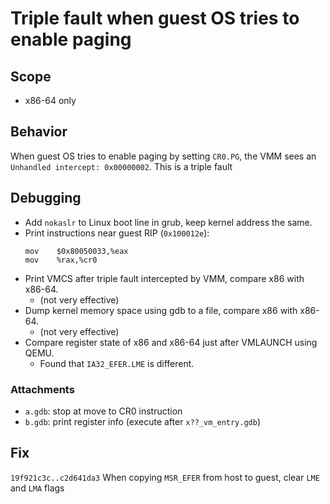 # Triple fault when guest OS tries to enable paging

## Scope
* x86-64 only

## Behavior
When guest OS tries to enable paging by setting `CR0.PG`, the VMM sees an
`Unhandled intercept: 0x00000002`. This is a triple fault

## Debugging
* Add `nokaslr` to Linux boot line in grub, keep kernel address the same.
* Print instructions near guest RIP (`0x100012e`):
	```
	mov    $0x80050033,%eax
	mov    %rax,%cr0
	```
* Print VMCS after triple fault intercepted by VMM, compare x86 with x86-64.
	* (not very effective)
* Dump kernel memory space using gdb to a file, compare x86 with x86-64.
	* (not very effective)
* Compare register state of x86 and x86-64 just after VMLAUNCH using QEMU.
	* Found that `IA32_EFER.LME` is different.

### Attachments
* `a.gdb`: stop at move to CR0 instruction
* `b.gdb`: print register info (execute after `x??_vm_entry.gdb`)

## Fix
`19f921c3c..c2d641da3`
When copying `MSR_EFER` from host to guest, clear `LME` and `LMA` flags

